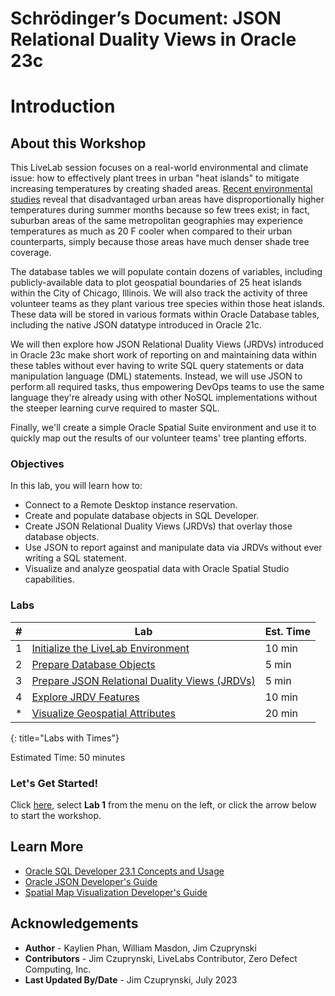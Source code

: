 # Schrödinger’s Document: JSON Relational Duality Views in Oracle 23c

# Introduction

## About this Workshop

This LiveLab session focuses on a real-world environmental and climate issue: how to effectively plant trees in urban "heat islands" to mitigate increasing temperatures by creating shaded areas. [Recent environmental studies](https://docs.oracle.com/ReplaceThisLink.html) reveal that disadvantaged urban areas have disproportionally higher temperatures during summer months because so few trees exist; in fact, suburban areas of the same metropolitan geographies may experience temperatures as much as 20 F cooler when compared to their urban counterparts, simply because those areas have much denser shade tree coverage.

The database tables we will populate contain dozens of variables, including publicly-available data to plot geospatial boundaries of 25 heat islands within the City of Chicago, Illinois. We will also track the activity of three volunteer teams as they plant various tree species within those heat islands. These data will be stored in various formats within Oracle Database tables, including the native JSON datatype introduced in Oracle 21c.

We will then explore how JSON Relational Duality Views (JRDVs) introduced in Oracle 23c make short work of reporting on and maintaining data within these tables without ever having to write SQL query statements or data manipulation language (DML) statements. Instead, we will use JSON to perform all required tasks, thus empowering DevOps teams to use the same language they're already using with other NoSQL implementations without the steeper learning curve required to master SQL.

Finally, we'll create a simple Oracle Spatial Suite environment and use it to quickly map out the results of our volunteer teams' tree planting efforts.

### Objectives

In this lab, you will learn how to:

* Connect to a Remote Desktop instance reservation.
* Create and populate database objects in SQL Developer.
* Create JSON Relational Duality Views (JRDVs) that overlay those database objects. 
* Use JSON to report against and manipulate data via JRDVs without ever writing a SQL statement.
* Visualize and analyze geospatial data with Oracle Spatial Studio capabilities.

### Labs

| # | Lab | Est. Time |
| --- | --- | --- |
| 1 | [Initialize the LiveLab Environment](?lab=initalize_livelabs_environment) | 10 min |
| 2 | [Prepare Database Objects](?lab=prepare-database-objects) | 5 min |
| 3 | [Prepare JSON Relational Duality Views (JRDVs)](?lab=prepare-jrdvs) | 5 min |
| 4 | [Explore JRDV Features](?lab=explore-jrdvs) | 10 min |
| * | [Visualize Geospatial Attributes](?lab=visualize-jrdvs) | 20 min |
{: title="Labs with Times"}

Estimated Time: 50 minutes

### Let's Get Started!

Click [here](?lab=initalize_livelabs_environment), select **Lab 1** from the menu on the left, or click the arrow below to start the workshop.

## Learn More

* [Oracle SQL Developer 23.1 Concepts and Usage](https://docs.oracle.com/en/database/oracle/sql-developer/23.1/rptug/sql-developer-concepts-usage.html)
* [Oracle JSON Developer's Guide](https://docs.oracle.com/en/database/oracle/oracle-database/23/adjsn/)
* [Spatial Map Visualization Developer's Guide](https://docs.oracle.com/en/database/oracle/oracle-database/23/jimpv/)

## Acknowledgements
* **Author** - Kaylien Phan, William Masdon, Jim Czuprynski
* **Contributors** - Jim Czuprynski, LiveLabs Contributor, Zero Defect Computing, Inc.
* **Last Updated By/Date** - Jim Czuprynski, July 2023
